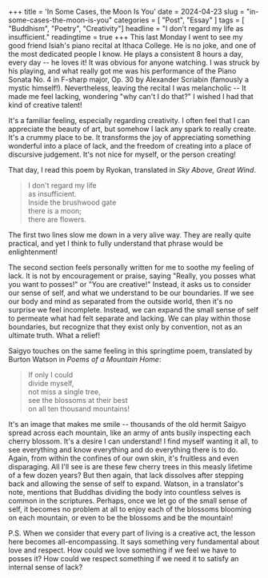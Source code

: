 +++
title = 'In Some Cases, the Moon Is You'
date = 2024-04-23
slug = "in-some-cases-the-moon-is-you"
categories = [ "Post", "Essay" ]
tags = [ "Buddhism", "Poetry", "Creativity"]
headline = "I don't regard my life as insufficient."
readingtime = true
+++
This last Monday I went to see my good friend Isiah's piano recital at Ithaca College. He is no joke, and one of the most dedicated people I know. He plays a consistent 8 hours a day, every day -- he loves it! It was obvious for anyone watching. I was struck by his playing, and what really got me was his performance of the Piano Sonata No. 4 in F-sharp major, Op. 30 by Alexander Scriabin (famously a mystic himself!).  Nevertheless, leaving the recital I was melancholic -- It made me feel lacking, wondering "why can't I do that?" I wished I had that kind of creative talent! 

It's a familiar feeling, especially regarding creativity. I often feel that I can appreciate the beauty of art, but somehow I lack any spark to really create. It's a crummy place to be. It transforms the joy of appreciating something wonderful into a place of lack, and the freedom of creating into a place of discursive judgement. It's not nice for myself, or the person creating!

That day, I read this poem by Ryokan, translated in *Sky Above, Great Wind*. 

>I don't regard my life \
>as insufficient. \
>Inside the brushwood gate \
>there is a moon; \
>there are flowers.

The first two lines slow me down in a very alive way. They are really quite practical, and yet I think to fully understand that phrase would be enlightenment! 

The second section feels personally written for me to soothe my feeling of lack. It is not by encouragement or praise, saying "Really, you posses what you want to posses!" or "You are creative!" Instead, it asks us to consider our sense of self, and what we understand to be our boundaries. If we see our body and mind as separated from the outside world, then it's no surprise we feel incomplete. Instead, we can expand the small sense of self to permeate what had felt separate and lacking.  We can play within those boundaries, but recognize that they exist only by convention, not as an ultimate truth. What a relief! 

Saigyo touches on the same feeling in this springtime poem, translated by Burton Watson in *Poems of a Mountain Home*:

>If only I could \
>divide myself, \
>not miss a single tree, \
>see the blossoms at their best \
>on all ten thousand mountains!

It's an image that makes me smile -- thousands of the old hermit Saigyo spread across each mountain, like an army of ants busily inspecting each cherry blossom. It's a desire I can understand! I find myself wanting it all, to see everything and know everything and do everything there is to do. Again, from within the confines of our own skin, it's fruitless and even disparaging. All I'll see is are these few cherry trees in this measly lifetime of a few dozen years? But then again, that lack dissolves after stepping back and allowing the sense of self to expand. Watson, in a translator's note, mentions that Buddhas dividing the body into countless selves is common in the scriptures. Perhaps, once we let go of the small sense of self, it becomes no problem at all to enjoy each of the blossoms blooming on each mountain, or even to be the blossoms and be the mountain! 

P.S. 
When we consider that every part of living is a creative act, the lesson here becomes all-encompassing. It says something very fundamental about love and respect. How could we love something if we feel we have to posses it? How could we respect something if we need it to satisfy an internal sense of lack?